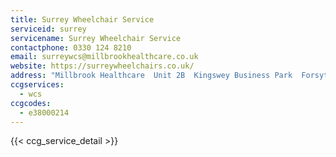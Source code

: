 ```yaml
---
title: Surrey Wheelchair Service
serviceid: surrey
servicename: Surrey Wheelchair Service
contactphone: 0330 124 8210
email: surreywcs@millbrookhealthcare.co.uk
website: https://surreywheelchairs.co.uk/
address: "Millbrook Healthcare  Unit 2B  Kingswey Business Park  Forsyth Road  Woking  GU21 5SA"
ccgservices:
  - wcs
ccgcodes:
  - e38000214
---
```


{{< ccg_service_detail >}}
